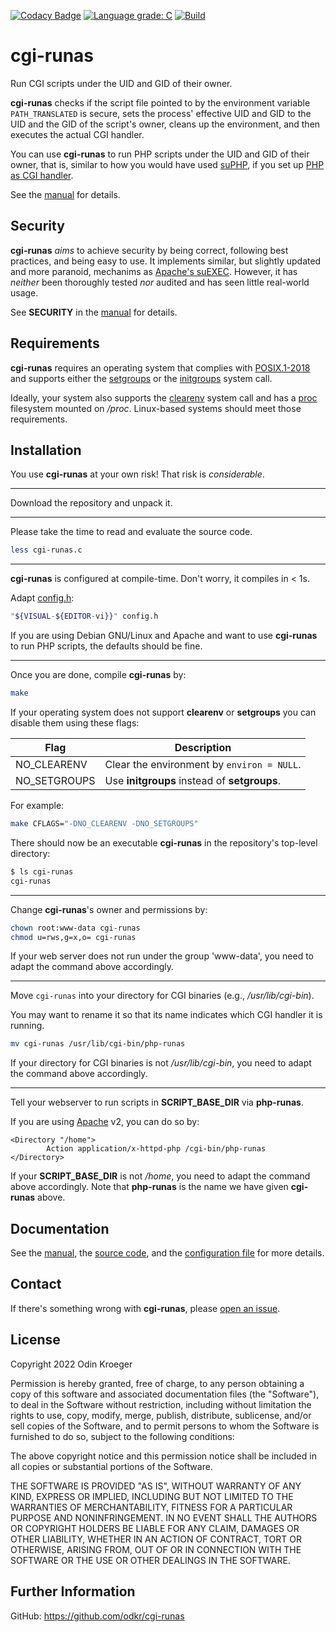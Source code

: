 [![Codacy Badge](https://app.codacy.com/project/badge/Grade/4a2d60d9902a4a2ea7e301a410665426)](https://www.codacy.com/gh/odkr/cgi-runas/dashboard)
[![Language grade: C](https://img.shields.io/lgtm/grade/cpp/github/odkr/cgi-runas.svg)](https://lgtm.com/projects/g/odkr/cgi-runas)
[![Build](https://ci.appveyor.com/api/projects/status/3besl1g6c66llwax/branch/main?svg=true)](https://ci.appveyor.com/project/odkr/cgi-runas/branch/main)

# cgi-runas

Run CGI scripts under the UID and GID of their owner.

**cgi-runas** checks if the script file pointed to by the environment
variable `PATH_TRANSLATED` is secure, sets the process' effective UID
and GID to the UID and the GID of the script's owner, cleans up the
environment, and then executes the actual CGI handler.

You can use **cgi-runas** to run PHP scripts under the UID and GID
of their owner, that is, similar to how you would have used
[suPHP](https://smarsching.github.io/suphp/Home.html), if you set up [PHP as
CGI handler](https://www.php.net/manual/en/install.unix.commandline.php).

See the [manual](MANUAL.rst) for details.

## Security

**cgi-runas** *aims* to achieve security by being correct, following
best practices, and being easy to use. It implements similar,
but slightly updated and more paranoid, mechanims as
[Apache's suEXEC](https://httpd.apache.org/docs/2.4/suexec.html).
However, it has *neither* been thoroughly tested *nor* audited and
has seen little real-world usage.

See **SECURITY** in the [manual](MANUAL.rst) for details.

## Requirements

**cgi-runas** requires an operating system that complies with
[POSIX.1-2018](https://pubs.opengroup.org/onlinepubs/9699919799.2018edition/)
and supports either the
[setgroups](https://man7.org/linux/man-pages/man2/setgroups.2.html)
or the
[initgroups](https://man7.org/linux/man-pages/man3/initgroups.3.html)
system call.

Ideally, your system also supports the
[clearenv](https://man7.org/linux/man-pages/man3/clearenv.3.html)
system call and has a
[proc](https://tldp.org/LDP/Linux-Filesystem-Hierarchy/html/proc.html)
filesystem mounted on */proc*.
Linux-based systems should meet those requirements.

## Installation 

You use **cgi-runas** at your own risk!
That risk is *considerable*.

----

Download the repository and unpack it.
<!--[latest release](https://github.com/odkr/cgi-runas/releases/latest)
and unpack it:

```sh
(
	url="https://github.com/odkr/cgi-runas/releases/download/v0.0.0/cgi-runas-0.0.0.tgz"
	curl --silent --show-error --location "$url"
	[ "$?" -eq 127 ] && wget --output-document=- "$url"
) | tar -xz
```
-->

----

Please take the time to read and evaluate the source code.

```sh
less cgi-runas.c
```

----

**cgi-runas** is configured at compile-time. Don't worry, it compiles in < 1s.

Adapt [config.h](config.h):

```sh
"${VISUAL-${EDITOR-vi}}" config.h
```

If you are using Debian GNU/Linux and Apache and want to use **cgi-runas**
to run PHP scripts, the defaults should be fine.

----

Once you are done, compile **cgi-runas** by:

```sh
make
```

If your operating system does not support **clearenv** or **setgroups**
you can disable them using these flags:

| Flag          | Description                                  |
| ------------- | -------------------------------------------- |
| NO_CLEARENV   | Clear the environment by `environ = NULL`.   |
| NO_SETGROUPS  | Use **initgroups** instead of **setgroups**. |


For example:

```sh
make CFLAGS="-DNO_CLEARENV -DNO_SETGROUPS"
```

There should now be an executable **cgi-runas** in
the repository's top-level directory:

```sh
$ ls cgi-runas
cgi-runas
```

----

Change **cgi-runas**'s owner and permissions by:

```sh
chown root:www-data cgi-runas
chmod u=rws,g=x,o= cgi-runas
```

If your web server does not run under the group 'www-data',
you need to adapt the command above accordingly.

----

Move `cgi-runas` into your directory for CGI binaries
(e.g., */usr/lib/cgi-bin*).

You may want to rename it so that its name indicates
which CGI handler it is running.

```sh
mv cgi-runas /usr/lib/cgi-bin/php-runas
```

If your directory for CGI binaries is not */usr/lib/cgi-bin*,
you need to adapt the command above accordingly.

----

Tell your webserver to run scripts in **SCRIPT_BASE_DIR** via **php-runas**.

If you are using [Apache](https://www.apache.org) v2, you can do so by:

```apacheconf
<Directory "/home">
        Action application/x-httpd-php /cgi-bin/php-runas
</Directory>
```

If your **SCRIPT_BASE_DIR** is not */home*, you need to adapt the command
above accordingly. Note that **php-runas** is the name we have given
**cgi-runas** above.

## Documentation

See the [manual](MANUAL.rst), the [source code](cgi-runas.c), and
the [configuration file](config.h) for more details.

## Contact

If there's something wrong with **cgi-runas**, please
[open an issue](https://github.com/odkr/cgi-runas/issues).

## License

Copyright 2022 Odin Kroeger

Permission is hereby granted, free of charge, to any person obtaining a copy
of this software and associated documentation files (the "Software"), to deal
in the Software without restriction, including without limitation the rights
to use, copy, modify, merge, publish, distribute, sublicense, and/or sell
copies of the Software, and to permit persons to whom the Software is
furnished to do so, subject to the following conditions:

The above copyright notice and this permission notice shall be included in
all copies or substantial portions of the Software.

THE SOFTWARE IS PROVIDED "AS IS", WITHOUT WARRANTY OF ANY KIND, EXPRESS OR
IMPLIED, INCLUDING BUT NOT LIMITED TO THE WARRANTIES OF MERCHANTABILITY,
FITNESS FOR A PARTICULAR PURPOSE AND NONINFRINGEMENT. IN NO EVENT SHALL THE
AUTHORS OR COPYRIGHT HOLDERS BE LIABLE FOR ANY CLAIM, DAMAGES OR OTHER
LIABILITY, WHETHER IN AN ACTION OF CONTRACT, TORT OR OTHERWISE, ARISING FROM,
OUT OF OR IN CONNECTION WITH THE SOFTWARE OR THE USE OR OTHER DEALINGS IN THE
SOFTWARE.


## Further Information

GitHub: <https://github.com/odkr/cgi-runas>
